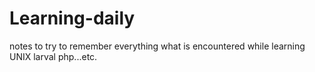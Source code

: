 # Learning-daily
notes to try to remember everything what is encountered while learning UNIX larval php...etc.
